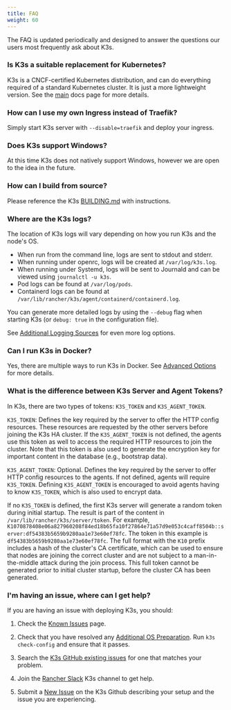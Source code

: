 ```yaml
---
title: FAQ
weight: 60
---
```


The FAQ is updated periodically and designed to answer the questions our users most frequently ask about K3s.

### Is K3s a suitable replacement for Kubernetes?

K3s is a CNCF-certified Kubernetes distribution, and can do everything required of a standard Kubernetes cluster. It is just a more lightweight version. See the [main](../introduction.md) docs page for more details.

### How can I use my own Ingress instead of Traefik?

Simply start K3s server with `--disable=traefik` and deploy your ingress.

### Does K3s support Windows?

At this time K3s does not natively support Windows, however we are open to the idea in the future.

### How can I build from source?

Please reference the K3s [BUILDING.md](https://github.com/k3s-io/k3s/blob/master/BUILDING.md) with instructions.

### Where are the K3s logs?

The location of K3s logs will vary depending on how you run K3s and the node's OS.

* When run from the command line, logs are sent to stdout and stderr.
* When running under openrc, logs will be created at `/var/log/k3s.log`.
* When running under Systemd, logs will be sent to Journald and can be viewed using `journalctl -u k3s`.
* Pod logs can be found at `/var/log/pods`.
* Containerd logs can be found at `/var/lib/rancher/k3s/agent/containerd/containerd.log`.

You can generate more detailed logs by using the `--debug` flag when starting K3s (or `debug: true` in the configuration file).

See [Additional Logging Sources](../advanced/advanced.md#additional-logging-sources) for even more log options.

### Can I run K3s in Docker?

Yes, there are multiple ways to run K3s in Docker. See [Advanced Options](../advanced/advanced.md#running-k3s-in-docker) for more details.

### What is the difference between K3s Server and Agent Tokens?

In K3s, there are two types of tokens: `K3S_TOKEN` and `K3S_AGENT_TOKEN`.

`K3S_TOKEN`: Defines the key required by the server to offer the HTTP config resources. These resources are requested by the other servers before joining the K3s HA cluster. If the `K3S_AGENT_TOKEN` is not defined, the agents use this token as well to access the required HTTP resources to join the cluster. Note that this token is also used to generate the encryption key for important content in the database (e.g., bootstrap data).

`K3S_AGENT_TOKEN`: Optional. Defines the key required by the server to offer HTTP config resources to the agents. If not defined, agents will require `K3S_TOKEN`. Defining `K3S_AGENT_TOKEN` is encouraged to avoid agents having to know `K3S_TOKEN`, which is also used to encrypt data.

If no `K3S_TOKEN` is defined, the first K3s server will generate a random token during initial startup. The result is part of the content in `/var/lib/rancher/k3s/server/token`. For example, `K1070878408e06a827960208f84ed18b65fa10f27864e71a57d9e053c4caff8504b::server:df54383b5659b9280aa1e73e60ef78fc`. The token in this example is `df54383b5659b9280aa1e73e60ef78fc`. The full format with the `K10` prefix includes a hash of the cluster's CA certificate, which can be used to ensure that nodes are joining the correct cluster and are not subject to a man-in-the-middle attack during the join process. This full token cannot be generated prior to initial cluster startup, before the cluster CA has been generated.

### I'm having an issue, where can I get help?
 
If you are having an issue with deploying K3s, you should:

1) Check the [Known Issues](../known-issues/known-issues.md) page.

2) Check that you have resolved any [Additional OS Preparation](../advanced/advanced.md#additional-os-preparations). Run `k3s check-config` and ensure that it passes.

3) Search the [K3s GitHub existing issues](https://github.com/k3s-io/k3s/issues) for one that matches your problem.

4) Join the [Rancher Slack](https://slack.rancher.io/) K3s channel to get help.

5) Submit a [New Issue](https://github.com/k3s-io/k3s/issues/new/choose) on the K3s Github describing your setup and the issue you are experiencing.
